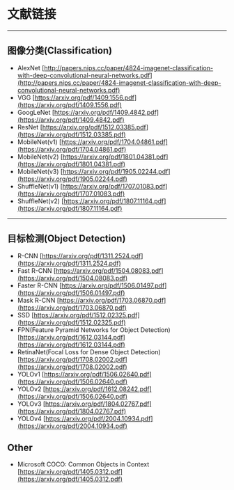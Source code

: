 # 文献链接

-----

## 图像分类(Classification)
- AlexNet [http://papers.nips.cc/paper/4824-imagenet-classification-with-deep-convolutional-neural-networks.pdf](http://papers.nips.cc/paper/4824-imagenet-classification-with-deep-convolutional-neural-networks.pdf)
- VGG [https://arxiv.org/pdf/1409.1556.pdf](https://arxiv.org/pdf/1409.1556.pdf)
- GoogLeNet [https://arxiv.org/pdf/1409.4842.pdf](https://arxiv.org/pdf/1409.4842.pdf)
- ResNet [https://arxiv.org/pdf/1512.03385.pdf](https://arxiv.org/pdf/1512.03385.pdf)
- MobileNet(v1) [https://arxiv.org/pdf/1704.04861.pdf](https://arxiv.org/pdf/1704.04861.pdf)
- MobileNet(v2) [https://arxiv.org/pdf/1801.04381.pdf](https://arxiv.org/pdf/1801.04381.pdf)
- MobileNet(v3) [https://arxiv.org/pdf/1905.02244.pdf](https://arxiv.org/pdf/1905.02244.pdf)
- ShuffleNet(v1) [https://arxiv.org/pdf/1707.01083.pdf](https://arxiv.org/pdf/1707.01083.pdf)
- ShuffleNet(v2) [https://arxiv.org/pdf/1807.11164.pdf](https://arxiv.org/pdf/1807.11164.pdf)

------

## 目标检测(Object Detection)
- R-CNN [https://arxiv.org/pdf/1311.2524.pdf](https://arxiv.org/pdf/1311.2524.pdf)
- Fast R-CNN [https://arxiv.org/pdf/1504.08083.pdf](https://arxiv.org/pdf/1504.08083.pdf)
- Faster R-CNN [https://arxiv.org/pdf/1506.01497.pdf](https://arxiv.org/pdf/1506.01497.pdf)
- Mask R-CNN [https://arxiv.org/pdf/1703.06870.pdf](https://arxiv.org/pdf/1703.06870.pdf)
- SSD [https://arxiv.org/pdf/1512.02325.pdf](https://arxiv.org/pdf/1512.02325.pdf)
- FPN(Feature Pyramid Networks for Object Detection) [https://arxiv.org/pdf/1612.03144.pdf](https://arxiv.org/pdf/1612.03144.pdf)
- RetinaNet(Focal Loss for Dense Object Detection) [https://arxiv.org/pdf/1708.02002.pdf](https://arxiv.org/pdf/1708.02002.pdf)
- YOLOv1 [https://arxiv.org/pdf/1506.02640.pdf](https://arxiv.org/pdf/1506.02640.pdf)
- YOLOv2 [https://arxiv.org/pdf/1612.08242.pdf](https://arxiv.org/pdf/1506.02640.pdf)
- YOLOv3 [https://arxiv.org/pdf/1804.02767.pdf](https://arxiv.org/pdf/1804.02767.pdf)
- YOLOv4 [https://arxiv.org/pdf/2004.10934.pdf](https://arxiv.org/pdf/2004.10934.pdf)


## Other
- Microsoft COCO: Common Objects in Context [https://arxiv.org/pdf/1405.0312.pdf](https://arxiv.org/pdf/1405.0312.pdf)
